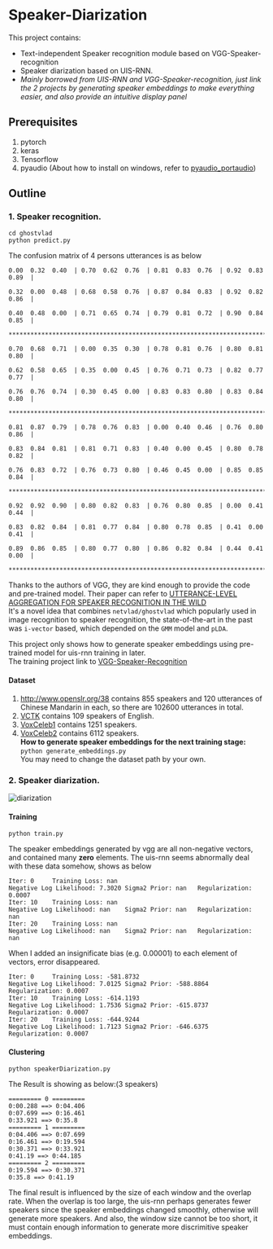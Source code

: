 # Speaker-Diarization

This project contains:
* Text-independent Speaker recognition module based on VGG-Speaker-recognition
* Speaker diarization based on UIS-RNN.</br>
* *Mainly borrowed from UIS-RNN and VGG-Speaker-recognition, just link the 2 projects by generating speaker embeddings to make everything easier, and also provide an intuitive display panel*
## Prerequisites
1. pytorch
2. keras
3. Tensorflow
4. pyaudio (About how to install on windows, refer to [pyaudio_portaudio](https://github.com/intxcc/pyaudio_portaudio))

## Outline
### 1. Speaker recognition.</br>
    cd ghostvlad
    python predict.py

The confusion matrix of 4 persons utterances is as below

    0.00  0.32  0.40  | 0.70  0.62  0.76  | 0.81  0.83  0.76  | 0.92  0.83  0.89  |

    0.32  0.00  0.48  | 0.68  0.58  0.76  | 0.87  0.84  0.83  | 0.92  0.82  0.86  |

    0.40  0.48  0.00  | 0.71  0.65  0.74  | 0.79  0.81  0.72  | 0.90  0.84  0.85  |

    ********************************************************************************

    0.70  0.68  0.71  | 0.00  0.35  0.30  | 0.78  0.81  0.76  | 0.80  0.81  0.80  |

    0.62  0.58  0.65  | 0.35  0.00  0.45  | 0.76  0.71  0.73  | 0.82  0.77  0.77  |

    0.76  0.76  0.74  | 0.30  0.45  0.00  | 0.83  0.83  0.80  | 0.83  0.84  0.80  |

    ********************************************************************************

    0.81  0.87  0.79  | 0.78  0.76  0.83  | 0.00  0.40  0.46  | 0.76  0.80  0.86  |

    0.83  0.84  0.81  | 0.81  0.71  0.83  | 0.40  0.00  0.45  | 0.80  0.78  0.82  |

    0.76  0.83  0.72  | 0.76  0.73  0.80  | 0.46  0.45  0.00  | 0.85  0.85  0.84  |

    ********************************************************************************

    0.92  0.92  0.90  | 0.80  0.82  0.83  | 0.76  0.80  0.85  | 0.00  0.41  0.44  |

    0.83  0.82  0.84  | 0.81  0.77  0.84  | 0.80  0.78  0.85  | 0.41  0.00  0.41  |

    0.89  0.86  0.85  | 0.80  0.77  0.80  | 0.86  0.82  0.84  | 0.44  0.41  0.00  |

    ********************************************************************************

Thanks to the authors of VGG, they are kind enough to provide the code and pre-trained model.
Their paper can refer to [UTTERANCE-LEVEL AGGREGATION FOR SPEAKER RECOGNITION IN THE WILD](https://arxiv.org/pdf/1902.10107.pdf)</br>
It's a novel idea that combines `netvlad/ghostvlad` which popularly used in image recognition to speaker recognition, the state-of-the-art in the past was `i-vector` based, which depended on the `GMM` model and `pLDA`.

This project only shows how to generate speaker embeddings using pre-trained model for uis-rnn training in later.</br>
The training project link to [VGG-Speaker-Recognition](https://github.com/WeidiXie/VGG-Speaker-Recognition)
#### Dataset
  1. http://www.openslr.org/38 contains 855 speakers and 120 utterances of Chinese Mandarin in each, so there are 102600 utterances in total.</br>
  2. [VCTK](https://datashare.is.ed.ac.uk/handle/10283/2651) contains 109 speakers of English.</br>
  3. [VoxCeleb1](http://www.robots.ox.ac.uk/~vgg/data/voxceleb/vox1.html) contains 1251 speakers.</br>
  4. [VoxCeleb2](http://www.robots.ox.ac.uk/~vgg/data/voxceleb/vox2.html) contains 6112 speakers.</br>
  **How to generate speaker embeddings for the next training stage:**</br>
  `python generate_embeddings.py` </br>
  You may need to change the dataset path by your own.
 
### 2. Speaker diarization.</br>
![diarization](https://github.com/taylorlu/Speaker-Diarization/blob/master/resources/diarization.gif)
#### Training
    python train.py
The speaker embeddings generated by vgg are all non-negative vectors, and contained many **zero** elements. The uis-rnn seems abnormally deal with these data somehow, shows as below

    Iter: 0  	Training Loss: nan    
    Negative Log Likelihood: 7.3020	Sigma2 Prior: nan	Regularization: 0.0007
    Iter: 10  	Training Loss: nan    
    Negative Log Likelihood: nan	Sigma2 Prior: nan	Regularization: nan
    Iter: 20  	Training Loss: nan    
    Negative Log Likelihood: nan	Sigma2 Prior: nan	Regularization: nan
        
When I added an insignificate bias (e.g. 0.00001) to each element of vectors, error disappeared.

    Iter: 0  	Training Loss: -581.8732    
    Negative Log Likelihood: 7.0125	Sigma2 Prior: -588.8864	Regularization: 0.0007
    Iter: 10  	Training Loss: -614.1193    
    Negative Log Likelihood: 1.7536	Sigma2 Prior: -615.8737	Regularization: 0.0007
    Iter: 20  	Training Loss: -644.9244    
    Negative Log Likelihood: 1.7123	Sigma2 Prior: -646.6375	Regularization: 0.0007

#### Clustering
`python speakerDiarization.py`

The Result is showing as below:(3 speakers)

    ========= 0 =========
    0:00.288 ==> 0:04.406
    0:07.699 ==> 0:16.461
    0:33.921 ==> 0:35.8
    ========= 1 =========
    0:04.406 ==> 0:07.699
    0:16.461 ==> 0:19.594
    0:30.371 ==> 0:33.921
    0:41.19 ==> 0:44.185
    ========= 2 =========
    0:19.594 ==> 0:30.371
    0:35.8 ==> 0:41.19

The final result is influenced by the size of each window and the overlap rate.
When the overlap is too large, the uis-rnn perhaps generates fewer speakers since the speaker embeddings changed smoothly, otherwise will generate more speakers.
And also, the window size cannot be too short, it must contain enough information to generate more discrimitive speaker embeddings.
